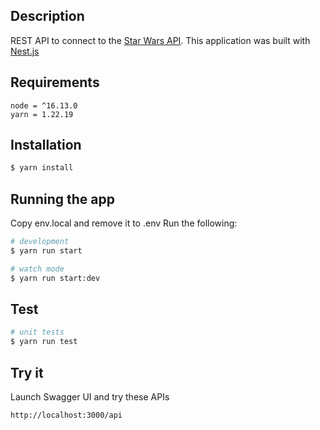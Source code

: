 
## Description
REST API to connect to the [Star Wars API](https://swapi.dev/documentation#intro). This application was built with [Nest.js](https://nestjs.com/)

## Requirements

```shell
node = ^16.13.0
yarn = 1.22.19
```

## Installation

```bash
$ yarn install
```

## Running the app

Copy env.local and remove it to .env 
Run the following:

```bash
# development
$ yarn run start

# watch mode
$ yarn run start:dev
```

## Test

```bash
# unit tests
$ yarn run test
```

## Try it  

Launch Swagger UI and try these APIs 

```
http://localhost:3000/api

```

